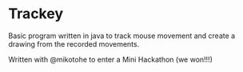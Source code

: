 # Trackey

Basic program written in java to track mouse movement and create a drawing from the recorded movements.

Written with @mikotohe to enter a Mini Hackathon (we won!!!)
